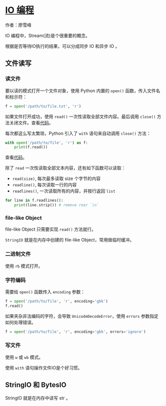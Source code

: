 # [IO 编程](http://www.liaoxuefeng.com/wiki/0014316089557264a6b348958f449949df42a6d3a2e542c000/001431917590955542f9ac5f5c1479faf787ff2b028ab47000)

作者：廖雪峰

IO 编程中，Stream(流)是个很重要的概念。

根据是否等待IO执行的结果，可以分成同步 IO 和异步 IO 。

## 文件读写

### 读文件

要以读的模式打开一个文件对象，使用 Python 内置的 `open()` 函数，传入文件名和标示符：

```python
f = open('/path/to/file.txt', 'r')
```

如果文件打开成功，使用 `read()` 一次性读取全部文件内容。最后调用 `close()` 方法关闭文件。查看[代码](../scripts/io/read.py)。

每次都这么写太繁琐，Python 引入了 `with` 语句来自动调用 `close()` 方法：

```python
with open('/path/to/file', 'r') as f:
    print(f.read())
```

查看[代码](../scripts/io/do_with.py)。

除了 `read` 一次性读取全部文本内容，还有如下函数可以读取：

* `read(size)`, 每次最多读取 size 个字节的内容
* `readline()`, 每次读取一行的内容
* `readlines()`, 一次读取所有的内容，并按行返回 `list`

```python
for line in f.readlines():
    print(line.strip()) # remove rear `\n`
```

### file-like Object

file-like Object 只需要实现 `read()` 方法就行。

`StringIO` 就是在内存中创建的 file-like Object，常用做临时缓冲。

### 二进制文件

使用 `rb` 模式打开。

### 字符编码

需要给 `open()` 函数传入 `encoding` 参数：

```python
f = open('/path/to/file', 'r', encoding='gbk')
f.read()
```

如果夹杂非法编码的字符，会导致 `UnicodeDecodeError`，使用 `errors` 参数指定如何处理错误。

```python
f = open('/path/to/file', 'r', encoding='gbk', errors='ignore')
```

### 写文件

使用 `w` 或 `wb` 模式。

使用 `with` 语句操作文件IO是个好习惯。

## StringIO 和 BytesIO

StringIO 就是在内存中读写 str 。

